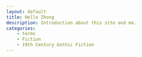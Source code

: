 ```yaml
---
layout: default
title: Hello Zhong
description: Introduction about this site and me.
categories:
    - terms
    - Fiction
    - 19th Century Gothic Fiction
---
```

